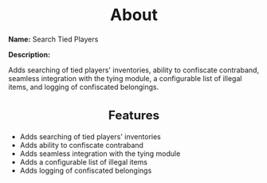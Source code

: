 <h1 style="text-align:center; font-size:2rem; font-weight:bold;">About</h1>

**Name:**
Search Tied Players

**Description:**

Adds searching of tied players' inventories, ability to confiscate contraband, seamless integration with the tying module, a configurable list of illegal items, and logging of confiscated belongings.

<h2 style="text-align:center; font-size:1.5rem; font-weight:bold;">Features</h2>

- Adds searching of tied players' inventories
- Adds ability to confiscate contraband
- Adds seamless integration with the tying module
- Adds a configurable list of illegal items
- Adds logging of confiscated belongings

